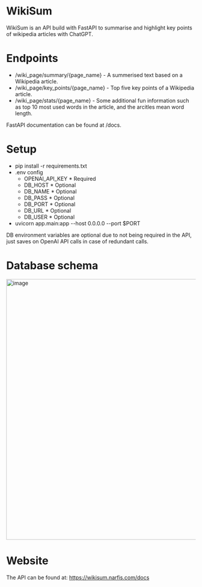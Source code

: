 # WikiSum
WikiSum is an API build with FastAPI to summarise and highlight key points of wikipedia articles with ChatGPT.

# Endpoints
* /wiki_page/summary/{page_name} - A summerised text based on a Wikipedia article.
* /wiki_page/key_points/{page_name} - Top five key points of a Wikipedia article.
* /wiki_page/stats/{page_name} - Some additional fun information such as top 10 most used words in the article, and the arcitles mean word length.

FastAPI documentation can be found at /docs.

# Setup
* pip install -r requirements.txt
* .env config
  - OPENAI_API_KEY * Required
  - DB_HOST        * Optional
  - DB_NAME        * Optional
  - DB_PASS        * Optional
  - DB_PORT        * Optional
  - DB_URL         * Optional
  - DB_USER        * Optional
* uvicorn app.main:app --host 0.0.0.0 --port $PORT

DB environment variables are optional due to not being required in the API, just saves on OpenAI API calls in case of redundant calls.

# Database schema
<img width="694" alt="image" src="https://github.com/Narfis/WikiSum/assets/38036515/a071ac48-d4a2-408e-82e2-7369374cf68b">

# Website
The API can be found at: https://wikisum.narfis.com/docs 
